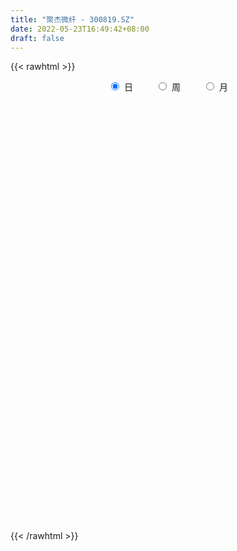 ```yaml
---
title: "聚杰微纤 - 300819.SZ"
date: 2022-05-23T16:49:42+08:00
draft: false
---
```

{{< rawhtml >}}
    <div style="text-align: center">
        <label style="padding: 1rem;"><input style="margin-right: .5rem" type="radio" name="period" value="D" checked onclick="period_change(this)">日</label>
        <label style="padding: 1rem;"><input style="margin-right: .5rem" type="radio" name="period" value="W" onclick="period_change(this)">周</label>
        <label style="padding: 1rem;"><input style="margin-right: .5rem" type="radio" name="period" value="M" onclick="period_change(this)">月</label>
    </div>
    <div id="chart" style="height: 700px;"></div> 
    <script type="text/javascript">
        const D_v = [59892.0,47228.94,43570.0,77666.16,52605.0,43030.0,28131.94,24653.94,23278.92,26657.98,52639.98,31868.92,24708.94,20834.81,35659.0,27554.0,19440.81,20030.0,13625.94,16396.0,26563.0,20984.0,29113.96,21831.0,18489.94,17305.88,45291.94,29590.0,44762.94,25852.0,23515.94,81518.52,51444.0,48797.0,31645.94,29738.94,25874.0,28680.51,21691.88,19347.94,25089.94,31053.08,24099.7,25227.0,16894.0,36289.76,23509.0,21359.0,15233.0,14111.58,19570.0,21265.0,16135.02,14201.0,29063.94,20362.94,16644.94,15159.94,21596.94,25982.94,22602.77,14190.0,16700.77,13679.94,14332.94,10122.94,17065.57,11815.99,14969.0,13486.0,24894.77,15142.94,12709.0,14193.0,11011.0,12977.0,12895.32,13050.37,8558.2,15226.57,10080.0,18314.02,13735.02,14899.0,28519.79,18316.0,16594.82,9883.0,16714.0,23944.76,18851.76,14312.51,6382.98,14519.0,20466.0,10423.0,7064.0,8004.0,4614.94,17208.37,40513.35,63456.94,37814.76,30186.0,50781.75,47445.0,32228.0,25875.0,20666.0,23035.02,17921.0,12239.0,17218.0,10953.0,17955.0,28625.0,19472.0,21092.0,23043.02,39200.02,35047.02,27105.65,31500.0,21500.0,16684.0,30408.81,19564.0,19930.0,21596.0,25007.0,22341.0,49134.0,30493.0,23060.87,17391.0,12928.0,18299.0,26037.94,19303.94,17620.0,17191.0,9958.0,10447.0,9156.0,28575.0,15474.0,15179.0,10965.0,9917.0,10819.0,7068.0,9562.0,9714.0,11764.0,9472.33,5351.0,6346.0,5449.0,5707.0,9319.0,13191.0,12566.0,10863.0,17203.94,10167.0,6738.0,9439.0,14025.78,11533.57,30687.98,32250.0,19880.17,38338.94,21280.79,8983.0,15111.0,8952.0,9352.94,7298.0,9739.0,7819.0,6349.0,5993.0,6224.77,7761.0,6263.0,6396.0,6674.0,5541.0,8623.0,6749.0,5132.0,11851.0,7036.0,7319.0,5597.0,5934.0,4629.0,5332.0,7337.0,8132.0,10133.0,7346.0,5835.0,7460.0,10195.1,10017.1,7434.0,5978.0,5602.75,6820.0,3710.2,4123.0,47323.75,34478.76,22906.32,15274.62,13292.0,12530.0,7037.0,8844.0,10077.76,5845.0,5465.0,4914.0,5077.0,17234.0,10367.32,5957.0,29091.0,48557.81,62410.38,42625.87,38791.0,30828.0,37521.81,32436.81,21201.2,26458.98,17495.0,15073.0,16172.0,32116.0,23293.2,15006.0,15374.0,21502.0,13928.0,23088.2,15602.0]
const D_histogram = [0.0,-0.0107405128,-0.0200502991,-0.1903072644,-0.345935983,-0.5144071761,-0.5880435791,-0.5793487043,-0.5996934466,-0.5435578977,-0.3476714192,-0.2496069622,-0.1627738019,-0.0967337938,0.0296132155,0.081769526,0.0864185844,0.0385141585,0.0111478054,-0.0261872124,0.0362692452,0.0373009459,0.0884002519,0.0346218535,-0.0757698496,-0.0931561505,0.0375818261,0.1278630983,0.2503040832,0.2838048385,0.2221423224,0.4143514778,0.4579100296,0.4917622047,0.4387776487,0.3280375737,0.2059384479,0.171995681,0.095777556,0.0702295526,0.0667707982,0.1065424119,0.1174754197,0.1203410745,0.0519935708,0.0503272761,0.0170378019,-0.0592551009,-0.1334783762,-0.1390298311,-0.1698543026,-0.238128945,-0.3008659264,-0.3402030827,-0.2816259151,-0.2228190265,-0.2092008926,-0.1596874281,-0.0930979668,-0.0056824325,-0.0227402994,-0.0590234976,-0.0115082436,0.0165044049,0.0148326958,0.0303471253,0.0110786696,0.0060935241,-0.0522329886,-0.0367934231,0.0158594869,-0.0079621482,0.0038751565,0.0004191856,0.0092559037,-0.0078720755,-0.052483761,-0.099099929,-0.1289866632,-0.0929201761,-0.088670152,-0.0316306299,0.0236694815,0.0691829036,0.1468619525,0.1662665111,0.1445586907,0.1342669775,0.1371077357,0.1860088575,0.1618749145,0.1069000893,0.0435293172,-0.0142229637,-0.0985789812,-0.1853902927,-0.2183512461,-0.280428321,-0.2668785752,-0.1639097749,0.0353914865,0.2845437025,0.3553117997,0.3971827783,0.4842117675,0.4930471941,0.4212911865,0.2999088601,0.187562766,0.0403935638,-0.0252528046,-0.0733176377,-0.1657500356,-0.2329046787,-0.1889052613,-0.0713690114,-0.029250051,0.0266370219,0.0683798012,0.133374673,0.0873406416,0.0626365103,0.0971261819,0.1073375794,0.0926174096,0.1285633719,0.121336379,0.1318240795,0.0766217503,0.0844354295,0.0864719059,0.160526521,0.1720881571,0.1798581693,0.1493346999,0.1101092309,0.0557476403,0.0712028828,0.0120209871,-0.0832088866,-0.1945748242,-0.2536135279,-0.2889451249,-0.2832943262,-0.2133164966,-0.1776776757,-0.1254582111,-0.0978448149,-0.0849640275,-0.1066878246,-0.1104285462,-0.085857448,-0.0746277228,-0.1117456523,-0.1578211819,-0.1665309716,-0.1305628477,-0.1154044738,-0.0927610157,-0.0542762821,0.006921792,0.053605202,0.0777727004,0.1074433307,0.1151504133,0.1084247006,0.1125417184,0.0949026513,0.0611447752,0.1025153637,0.0054159555,-0.0010883044,0.0393233378,-0.0143206737,-0.0685508316,-0.1794997266,-0.2144744412,-0.2965105973,-0.2830904669,-0.2016021741,-0.1214674627,-0.0646122176,-0.0404975118,-0.0508393053,-0.0227693306,-0.0128864872,0.019569849,0.0363490227,0.0487213823,0.0913953725,0.0970096506,0.1095126833,0.0648016422,0.0445001327,0.0264209725,0.0297675577,0.0507673417,0.0567263674,0.0323948119,0.0177209683,-0.0310140758,-0.1080452113,-0.1059918198,-0.0848683229,-0.112694554,-0.2071383971,-0.2128312353,-0.1742385055,-0.1305742387,-0.0850844021,-0.0387265315,-0.0050154874,-0.0058758755,0.1452375733,0.1925378217,0.1514299249,0.116707924,0.1022207251,0.0371251057,0.0151126964,-0.0406796433,-0.1037781424,-0.1449373827,-0.1417777715,-0.1662038222,-0.1590356939,-0.1142092912,-0.0765869284,-0.0631465333,0.0398755741,0.1858961701,0.3405782235,0.2888640043,0.1557858832,0.0255566234,0.0123715874,0.0266236928,0.0783248962,0.0880683775,0.1307906803,0.1514406692,0.1587430188,0.2347922679,0.2243263543,0.2043441327,0.1381357284,0.1641722409,0.1499223492,0.1752828598,0.1573710877]
const D_fast = [0.0,-0.013425641,-0.027748002,-0.2455817834,-0.4876944978,-0.7847674849,-1.0054147827,-1.141557084,-1.311825188,-1.3915791135,-1.2826104898,-1.2469477733,-1.2008080635,-1.1589515038,-1.0252011907,-0.9526024987,-0.9263487942,-0.9646246804,-0.9892040821,-1.0330859031,-0.9615621342,-0.951205197,-0.878005828,-0.9231287631,-1.0524629286,-1.093138267,-0.953004834,-0.8307577872,-0.6457407815,-0.5412888165,-0.547415752,-0.2516187271,-0.093582668,0.0632100583,0.1199199144,0.0911892329,0.020574719,0.0296308724,-0.0226428636,-0.0306334788,-0.0173995337,0.049007683,0.0893095458,0.1222604691,0.0669113581,0.0778268824,0.0487968587,-0.0423098193,-0.1499026887,-0.1902116013,-0.2634996485,-0.3913065271,-0.5292599901,-0.6536479171,-0.6654772283,-0.6623750963,-0.7010571855,-0.6914655781,-0.6481506085,-0.5621556823,-0.5848986241,-0.6359376967,-0.5912995035,-0.5591607538,-0.5571242889,-0.5340230781,-0.5505218664,-0.5539836309,-0.6253683907,-0.619127181,-0.5625093993,-0.5883215714,-0.5755154776,-0.5788666521,-0.5677159581,-0.5868119562,-0.6445445819,-0.7159357322,-0.7780691322,-0.7652326891,-0.7831502031,-0.7340183384,-0.6728008566,-0.6099917087,-0.4955971716,-0.4346259853,-0.4201941329,-0.3969191018,-0.3598014096,-0.2643980734,-0.2480632878,-0.2763130907,-0.3288015335,-0.3901095553,-0.4991103182,-0.6322692028,-0.7198179677,-0.8520021229,-0.9051720208,-0.8431806643,-0.6350315312,-0.3147433896,-0.1551473426,-0.0139806693,0.1941012618,0.3261984869,0.3597652759,0.3133601645,0.2479047619,0.1108339506,0.0388743811,-0.0275198615,-0.1613897682,-0.286770581,-0.2899974789,-0.1903034819,-0.1554970342,-0.0929507059,-0.0341129762,0.0642255638,0.0400266928,0.0309816891,0.0897529062,0.1267986985,0.1352328811,0.2033196864,0.2264267882,0.2698705086,0.233823617,0.2627461536,0.2864006065,0.4005868518,0.4551705272,0.5079050817,0.5147152872,0.5030171259,0.4625924454,0.4958484086,0.4396717597,0.3236396643,0.1636300207,0.0411879351,-0.0663799432,-0.1315527261,-0.1149040206,-0.1236846186,-0.1028297068,-0.0996775144,-0.1080377338,-0.1564334871,-0.1877813452,-0.1846746091,-0.1921018145,-0.2571561571,-0.3426869821,-0.3930295148,-0.3897021028,-0.4033948473,-0.4039416431,-0.3790259801,-0.316097458,-0.2560127475,-0.212402074,-0.155870611,-0.1193759251,-0.0989954626,-0.0667430152,-0.0606564195,-0.0791281019,-0.0121286724,-0.1078740917,-0.1146504278,-0.0644079511,-0.121632131,-0.1929999969,-0.3488238235,-0.4374171483,-0.5935809538,-0.6509334402,-0.6198456908,-0.5700778452,-0.5293756544,-0.5153853266,-0.5384369464,-0.5160593044,-0.5093980828,-0.4720492843,-0.446182855,-0.4216301498,-0.3561073165,-0.3262406257,-0.2863594222,-0.3148700528,-0.3240465291,-0.3355204461,-0.3247319715,-0.2910403521,-0.2708997346,-0.2871325871,-0.2973761886,-0.3538647516,-0.4579071899,-0.4823517534,-0.4824453372,-0.5384452068,-0.6846736492,-0.7435742962,-0.7485411928,-0.7375204857,-0.7133017495,-0.6766255118,-0.6441683397,-0.6464976966,-0.4590748544,-0.3636401507,-0.3668905662,-0.3724355862,-0.3613676037,-0.4171819467,-0.4354161819,-0.5013784325,-0.5904214671,-0.6678150531,-0.7000998848,-0.766076891,-0.7986676863,-0.7823936064,-0.7639179756,-0.7662642139,-0.6532732129,-0.4607785745,-0.2209519651,-0.2004501833,-0.2945818336,-0.4184219375,-0.4285140767,-0.4076060481,-0.3363236206,-0.304563045,-0.2291430721,-0.1706329159,-0.1236448116,0.0111025045,0.0567181794,0.0878219911,0.0561475188,0.1232270916,0.1464577872,0.2156390127,0.2370700126]
const D_slow = [0.0,-0.0026851282,-0.007697703,-0.0552745191,-0.1417585148,-0.2703603088,-0.4173712036,-0.5622083797,-0.7121317413,-0.8480212158,-0.9349390706,-0.9973408111,-1.0380342616,-1.06221771,-1.0548144062,-1.0343720247,-1.0127673786,-1.0031388389,-1.0003518876,-1.0068986907,-0.9978313794,-0.9885061429,-0.9664060799,-0.9577506165,-0.9766930789,-0.9999821166,-0.99058666,-0.9586208855,-0.8960448647,-0.825093655,-0.7695580744,-0.665970205,-0.5514926976,-0.4285521464,-0.3188577342,-0.2368483408,-0.1853637289,-0.1423648086,-0.1184204196,-0.1008630314,-0.0841703319,-0.0575347289,-0.028165874,0.0019193946,0.0149177873,0.0274996063,0.0317590568,0.0169452816,-0.0164243125,-0.0511817702,-0.0936453459,-0.1531775821,-0.2283940637,-0.3134448344,-0.3838513132,-0.4395560698,-0.491856293,-0.53177815,-0.5550526417,-0.5564732498,-0.5621583247,-0.5769141991,-0.57979126,-0.5756651587,-0.5719569848,-0.5643702034,-0.561600536,-0.560077155,-0.5731354021,-0.5823337579,-0.5783688862,-0.5803594232,-0.5793906341,-0.5792858377,-0.5769718618,-0.5789398807,-0.5920608209,-0.6168358032,-0.649082469,-0.672312513,-0.694480051,-0.7023877085,-0.6964703381,-0.6791746122,-0.6424591241,-0.6008924963,-0.5647528237,-0.5311860793,-0.4969091454,-0.450406931,-0.4099382023,-0.38321318,-0.3723308507,-0.3758865916,-0.4005313369,-0.4468789101,-0.5014667216,-0.5715738019,-0.6382934457,-0.6792708894,-0.6704230178,-0.5992870921,-0.5104591422,-0.4111634476,-0.2901105058,-0.1668487072,-0.0615259106,0.0134513044,0.0603419959,0.0704403868,0.0641271857,0.0457977762,0.0043602674,-0.0538659023,-0.1010922176,-0.1189344705,-0.1262469832,-0.1195877278,-0.1024927775,-0.0691491092,-0.0473139488,-0.0316548212,-0.0073732757,0.0194611191,0.0426154715,0.0747563145,0.1050904092,0.1380464291,0.1572018667,0.1783107241,0.1999287005,0.2400603308,0.2830823701,0.3280469124,0.3653805874,0.3929078951,0.4068448051,0.4246455258,0.4276507726,0.4068485509,0.3582048449,0.2948014629,0.2225651817,0.1517416001,0.098412476,0.0539930571,0.0226285043,-0.0018326994,-0.0230737063,-0.0497456625,-0.077352799,-0.098817161,-0.1174740917,-0.1454105048,-0.1848658003,-0.2264985432,-0.2591392551,-0.2879903735,-0.3111806275,-0.324749698,-0.32301925,-0.3096179495,-0.2901747744,-0.2633139417,-0.2345263384,-0.2074201633,-0.1792847337,-0.1555590708,-0.140272877,-0.1146440361,-0.1132900472,-0.1135621233,-0.1037312889,-0.1073114573,-0.1244491652,-0.1693240969,-0.2229427072,-0.2970703565,-0.3678429732,-0.4182435167,-0.4486103824,-0.4647634368,-0.4748878148,-0.4875976411,-0.4932899738,-0.4965115956,-0.4916191333,-0.4825318777,-0.4703515321,-0.447502689,-0.4232502763,-0.3958721055,-0.3796716949,-0.3685466618,-0.3619414186,-0.3544995292,-0.3418076938,-0.3276261019,-0.319527399,-0.3150971569,-0.3228506758,-0.3498619787,-0.3763599336,-0.3975770143,-0.4257506528,-0.4775352521,-0.5307430609,-0.5743026873,-0.606946247,-0.6282173475,-0.6378989804,-0.6391528522,-0.6406218211,-0.6043124278,-0.5561779723,-0.5183204911,-0.4891435101,-0.4635883288,-0.4543070524,-0.4505288783,-0.4606987891,-0.4866433247,-0.5228776704,-0.5583221133,-0.5998730688,-0.6396319923,-0.6681843151,-0.6873310472,-0.7031176805,-0.693148787,-0.6466747445,-0.5615301886,-0.4893141876,-0.4503677168,-0.4439785609,-0.4408856641,-0.4342297409,-0.4146485168,-0.3926314225,-0.3599337524,-0.3220735851,-0.2823878304,-0.2236897634,-0.1676081748,-0.1165221416,-0.0819882096,-0.0409451493,-0.003464562,0.0403561529,0.0796989249]
const D_data = [['2021-05-12', 32.5743, 33.6832, 31.8812, 34.0594],['2021-05-13', 34.0099, 33.5149, 33.3168, 34.4455],['2021-05-14', 33.9406, 33.4653, 32.9406, 33.9406],['2021-05-17', 33.1683, 30.8713, 28.7129, 33.5446],['2021-05-18', 30.4158, 29.9406, 29.2574, 30.8713],['2021-05-19', 29.7921, 28.5248, 28.5248, 29.9406],['2021-05-20', 28.1485, 28.5644, 27.7426, 28.9109],['2021-05-21', 28.5644, 28.8812, 27.9307, 29.1683],['2021-05-24', 28.8614, 27.9208, 27.9208, 28.9901],['2021-05-25', 28.0396, 28.4059, 27.1287, 28.4059],['2021-05-26', 28.2673, 30.3564, 28.0198, 30.9802],['2021-05-27', 30.44, 29.55, 29.5, 30.44],['2021-05-28', 29.25, 29.6, 29.25, 30.49],['2021-05-31', 30.19, 29.5, 29.02, 30.19],['2021-06-01', 29.51, 30.6, 29.36, 31.05],['2021-06-02', 30.2, 30.05, 29.91, 30.99],['2021-06-03', 30.14, 29.53, 29.46, 30.2],['2021-06-04', 29.46, 28.66, 28.41, 29.46],['2021-06-07', 28.66, 28.59, 28.2, 28.95],['2021-06-08', 28.51, 28.14, 28.06, 28.7],['2021-06-09', 28.4, 29.32, 28.06, 29.63],['2021-06-10', 29.05, 28.61, 28.53, 29.29],['2021-06-11', 28.89, 29.29, 28.68, 30.48],['2021-06-15', 28.0, 27.88, 27.85, 28.48],['2021-06-16', 27.8, 26.57, 26.52, 27.8],['2021-06-17', 26.63, 27.18, 26.58, 27.84],['2021-06-18', 27.29, 29.18, 27.29, 29.97],['2021-06-21', 29.15, 29.2, 28.96, 29.99],['2021-06-22', 29.73, 30.2, 29.02, 30.85],['2021-06-23', 30.07, 29.6, 29.22, 30.07],['2021-06-24', 29.35, 28.42, 28.18, 29.5],['2021-06-25', 28.59, 32.11, 28.42, 34.1],['2021-06-28', 31.25, 31.15, 30.77, 32.0],['2021-06-29', 30.79, 31.55, 30.0, 32.47],['2021-06-30', 32.1, 30.73, 30.41, 32.1],['2021-07-01', 30.25, 29.83, 29.76, 31.47],['2021-07-02', 29.94, 29.24, 28.01, 30.62],['2021-07-05', 29.11, 30.05, 28.6, 30.23],['2021-07-06', 30.1, 29.31, 28.84, 30.13],['2021-07-07', 29.01, 29.72, 29.01, 29.92],['2021-07-08', 29.68, 29.96, 29.03, 30.5],['2021-07-09', 29.83, 30.66, 29.58, 31.29],['2021-07-12', 30.54, 30.52, 30.12, 30.97],['2021-07-13', 30.45, 30.55, 29.65, 31.1],['2021-07-14', 30.24, 29.55, 29.5, 30.74],['2021-07-15', 29.43, 30.24, 29.3, 31.98],['2021-07-16', 30.09, 29.78, 29.52, 30.84],['2021-07-19', 29.96, 28.93, 28.88, 29.96],['2021-07-20', 28.67, 28.47, 28.34, 29.14],['2021-07-21', 28.62, 29.0, 28.5, 29.18],['2021-07-22', 29.28, 28.45, 28.37, 29.48],['2021-07-23', 28.45, 27.53, 27.5, 28.84],['2021-07-26', 27.57, 27.0, 26.8, 27.99],['2021-07-27', 27.08, 26.72, 26.53, 27.52],['2021-07-28', 26.0, 27.7, 25.23, 28.39],['2021-07-29', 27.55, 27.76, 27.23, 28.12],['2021-07-30', 27.62, 27.15, 26.8, 27.73],['2021-08-02', 27.15, 27.55, 27.01, 27.66],['2021-08-03', 27.6, 27.9, 27.38, 28.4],['2021-08-04', 28.07, 28.46, 27.73, 29.3],['2021-08-05', 28.12, 27.25, 27.04, 28.3],['2021-08-06', 27.25, 26.75, 26.55, 27.39],['2021-08-09', 26.74, 27.72, 26.68, 27.84],['2021-08-10', 27.81, 27.6, 27.49, 28.1],['2021-08-11', 27.88, 27.23, 27.06, 27.88],['2021-08-12', 27.1, 27.42, 26.91, 27.46],['2021-08-13', 27.21, 26.91, 26.4, 27.49],['2021-08-16', 26.67, 26.95, 26.51, 27.25],['2021-08-17', 27.0, 26.01, 25.81, 27.17],['2021-08-18', 25.8, 26.7, 25.6, 26.7],['2021-08-19', 26.8, 27.26, 26.7, 27.8],['2021-08-20', 26.76, 26.3, 26.14, 26.94],['2021-08-23', 26.22, 26.63, 26.09, 27.03],['2021-08-24', 26.67, 26.38, 26.24, 26.98],['2021-08-25', 26.34, 26.47, 26.0, 26.65],['2021-08-26', 26.55, 26.04, 25.88, 26.55],['2021-08-27', 26.12, 25.42, 25.36, 26.29],['2021-08-30', 25.52, 25.0, 24.81, 25.71],['2021-08-31', 24.95, 24.82, 24.62, 25.3],['2021-09-01', 24.9, 25.48, 24.61, 25.56],['2021-09-02', 25.48, 25.02, 24.82, 25.48],['2021-09-03', 25.02, 25.7, 24.97, 26.34],['2021-09-06', 25.6, 25.88, 25.23, 26.0],['2021-09-07', 25.83, 25.97, 25.8, 26.47],['2021-09-08', 25.9, 26.7, 25.72, 26.85],['2021-09-09', 26.48, 26.27, 26.23, 27.31],['2021-09-10', 26.32, 25.79, 25.64, 26.43],['2021-09-13', 25.75, 25.88, 25.31, 26.19],['2021-09-14', 25.58, 26.06, 25.5, 26.8],['2021-09-15', 26.06, 26.84, 25.6, 26.99],['2021-09-16', 26.63, 26.07, 26.04, 27.14],['2021-09-17', 26.47, 25.52, 25.4, 26.47],['2021-09-22', 25.34, 25.1, 24.88, 25.34],['2021-09-23', 24.89, 24.8, 24.62, 25.64],['2021-09-24', 24.78, 23.98, 23.42, 24.85],['2021-09-27', 23.96, 23.31, 23.21, 23.97],['2021-09-28', 23.32, 23.43, 23.32, 23.9],['2021-09-29', 23.39, 22.53, 22.52, 23.43],['2021-09-30', 22.93, 23.04, 22.67, 23.07],['2021-10-08', 23.6, 24.21, 23.27, 24.71],['2021-10-11', 24.22, 26.09, 24.22, 29.0],['2021-10-12', 25.42, 27.97, 25.42, 28.7],['2021-10-13', 27.54, 26.78, 26.24, 27.54],['2021-10-14', 26.82, 26.96, 26.45, 28.48],['2021-10-15', 27.72, 28.18, 26.76, 28.33],['2021-10-18', 28.0, 27.82, 26.96, 28.8],['2021-10-19', 26.9, 26.99, 26.55, 27.37],['2021-10-20', 26.96, 26.13, 25.76, 26.96],['2021-10-21', 26.3, 25.81, 25.5, 26.65],['2021-10-22', 26.35, 24.77, 24.64, 26.35],['2021-10-25', 24.4, 25.23, 24.3, 25.69],['2021-10-26', 25.47, 25.11, 24.9, 25.47],['2021-10-27', 24.8, 24.08, 23.9, 25.0],['2021-10-28', 24.3, 23.8, 23.63, 24.4],['2021-10-29', 24.24, 24.95, 23.86, 25.06],['2021-11-01', 24.88, 26.19, 24.64, 26.2],['2021-11-02', 26.53, 25.62, 25.3, 26.53],['2021-11-03', 25.56, 26.04, 25.49, 26.46],['2021-11-04', 26.36, 26.15, 25.52, 26.36],['2021-11-05', 26.08, 26.8, 25.9, 26.98],['2021-11-08', 27.2, 25.54, 25.23, 27.21],['2021-11-09', 25.26, 25.67, 25.15, 26.62],['2021-11-10', 25.4, 26.5, 25.4, 26.68],['2021-11-11', 26.21, 26.4, 26.05, 26.65],['2021-11-12', 26.11, 26.16, 25.93, 26.44],['2021-11-15', 26.16, 26.95, 26.0, 27.11],['2021-11-16', 27.22, 26.6, 26.34, 27.22],['2021-11-17', 26.84, 26.95, 26.38, 27.17],['2021-11-18', 27.14, 26.11, 26.07, 27.28],['2021-11-19', 26.14, 26.86, 26.14, 27.12],['2021-11-22', 26.6, 26.91, 26.53, 27.34],['2021-11-23', 26.8, 28.15, 26.62, 28.15],['2021-11-24', 28.24, 27.77, 27.6, 28.31],['2021-11-25', 27.71, 27.96, 27.51, 28.29],['2021-11-26', 27.66, 27.6, 27.18, 27.9],['2021-11-29', 27.0, 27.46, 26.81, 27.89],['2021-11-30', 27.47, 27.14, 26.88, 27.9],['2021-12-01', 27.17, 28.02, 26.9, 28.3],['2021-12-02', 28.02, 27.06, 26.97, 28.02],['2021-12-03', 27.01, 26.22, 26.17, 27.15],['2021-12-06', 26.23, 25.4, 25.15, 26.4],['2021-12-07', 25.4, 25.46, 25.19, 25.76],['2021-12-08', 25.3, 25.32, 25.21, 25.6],['2021-12-09', 25.48, 25.55, 25.2, 25.67],['2021-12-10', 25.95, 26.38, 25.8, 27.55],['2021-12-13', 26.26, 26.09, 25.83, 26.43],['2021-12-14', 25.96, 26.42, 25.92, 26.58],['2021-12-15', 26.7, 26.24, 26.12, 26.7],['2021-12-16', 26.4, 26.09, 25.92, 26.4],['2021-12-17', 26.24, 25.55, 25.53, 26.24],['2021-12-20', 25.42, 25.61, 25.3, 25.85],['2021-12-21', 25.55, 25.93, 25.55, 26.09],['2021-12-22', 26.09, 25.78, 25.71, 26.46],['2021-12-23', 25.61, 25.01, 25.0, 25.98],['2021-12-24', 25.27, 24.54, 24.33, 25.55],['2021-12-27', 24.98, 24.7, 24.12, 24.98],['2021-12-28', 24.95, 25.18, 24.51, 25.24],['2021-12-29', 25.05, 24.92, 24.81, 25.4],['2021-12-30', 25.02, 24.99, 24.82, 25.18],['2021-12-31', 25.41, 25.25, 25.15, 25.87],['2022-01-04', 25.5, 25.74, 25.0, 25.79],['2022-01-05', 25.78, 25.83, 25.07, 25.95],['2022-01-06', 25.6, 25.75, 25.52, 26.25],['2022-01-07', 25.97, 26.0, 25.3, 26.1],['2022-01-10', 26.0, 25.88, 25.6, 26.05],['2022-01-11', 25.88, 25.76, 25.61, 26.0],['2022-01-12', 25.85, 25.95, 25.63, 26.08],['2022-01-13', 26.2, 25.7, 25.7, 26.47],['2022-01-14', 25.6, 25.4, 25.37, 26.14],['2022-01-17', 25.67, 26.41, 25.5, 26.8],['2022-01-18', 26.42, 24.55, 24.49, 26.59],['2022-01-19', 25.1, 25.39, 24.68, 25.99],['2022-01-20', 25.98, 26.07, 25.81, 27.07],['2022-01-21', 25.5, 24.85, 24.7, 25.96],['2022-01-24', 25.0, 24.5, 24.36, 25.06],['2022-01-25', 24.48, 23.22, 23.06, 24.48],['2022-01-26', 23.11, 23.59, 23.11, 23.84],['2022-01-27', 23.5, 22.44, 22.43, 23.53],['2022-01-28', 22.48, 23.17, 22.48, 23.23],['2022-02-07', 23.61, 24.03, 23.25, 24.09],['2022-02-08', 24.18, 24.26, 23.82, 24.49],['2022-02-09', 24.26, 24.2, 24.03, 24.52],['2022-02-10', 24.22, 23.9, 23.7, 24.35],['2022-02-11', 23.9, 23.4, 23.31, 23.91],['2022-02-14', 23.31, 23.83, 23.31, 24.25],['2022-02-15', 23.83, 23.62, 23.32, 23.96],['2022-02-16', 23.89, 23.95, 23.5, 23.99],['2022-02-17', 23.98, 23.84, 23.77, 24.2],['2022-02-18', 24.0, 23.83, 23.56, 24.0],['2022-02-21', 23.82, 24.35, 23.81, 24.49],['2022-02-22', 24.59, 24.03, 23.89, 24.59],['2022-02-23', 24.11, 24.19, 23.9, 24.26],['2022-02-24', 24.17, 23.4, 23.0, 24.3],['2022-02-25', 23.41, 23.52, 23.41, 24.0],['2022-02-28', 23.8, 23.42, 22.8, 23.8],['2022-03-01', 23.42, 23.62, 23.31, 23.77],['2022-03-02', 23.4, 23.89, 23.4, 24.09],['2022-03-03', 23.89, 23.77, 23.6, 24.0],['2022-03-04', 23.5, 23.33, 23.28, 23.77],['2022-03-07', 23.39, 23.32, 23.05, 23.6],['2022-03-08', 23.24, 22.67, 22.5, 23.31],['2022-03-09', 22.98, 21.87, 21.06, 22.98],['2022-03-10', 22.31, 22.52, 22.11, 22.8],['2022-03-11', 22.36, 22.69, 21.9, 22.8],['2022-03-14', 22.69, 21.92, 21.88, 22.69],['2022-03-15', 21.81, 20.56, 20.52, 21.81],['2022-03-16', 20.57, 21.16, 20.04, 21.24],['2022-03-17', 21.17, 21.57, 21.17, 21.75],['2022-03-18', 21.28, 21.65, 21.07, 21.86],['2022-03-21', 21.65, 21.74, 21.45, 21.89],['2022-03-22', 21.58, 21.86, 21.34, 21.95],['2022-03-23', 22.02, 21.81, 21.65, 22.07],['2022-03-24', 21.78, 21.37, 21.31, 21.78],['2022-03-25', 21.65, 23.65, 21.5, 25.64],['2022-03-28', 23.23, 22.94, 22.49, 24.11],['2022-03-29', 22.44, 21.91, 21.66, 22.79],['2022-03-30', 21.86, 21.82, 21.33, 22.05],['2022-03-31', 21.8, 21.96, 21.64, 22.06],['2022-04-01', 21.77, 21.1, 21.1, 21.87],['2022-04-06', 21.05, 21.36, 20.96, 21.46],['2022-04-07', 21.36, 20.65, 20.62, 21.36],['2022-04-08', 20.7, 20.11, 19.99, 20.85],['2022-04-11', 19.94, 19.93, 19.6, 20.4],['2022-04-12', 19.7, 20.19, 19.61, 20.24],['2022-04-13', 20.19, 19.58, 19.43, 20.21],['2022-04-14', 19.8, 19.71, 19.49, 19.8],['2022-04-15', 20.8, 20.12, 20.1, 21.29],['2022-04-18', 20.0, 20.08, 18.54, 20.08],['2022-04-19', 19.92, 19.76, 19.65, 20.2],['2022-04-20', 19.86, 21.09, 19.86, 22.79],['2022-04-21', 20.24, 22.3, 20.12, 23.9],['2022-04-22', 22.46, 23.35, 22.4, 24.5],['2022-04-25', 22.3, 21.22, 21.08, 22.66],['2022-04-26', 20.57, 19.81, 19.6, 21.78],['2022-04-27', 19.13, 19.14, 17.98, 19.8],['2022-04-28', 19.0, 20.17, 18.18, 20.85],['2022-04-29', 20.35, 20.47, 19.82, 21.1],['2022-05-05', 20.6, 21.1, 20.09, 21.3],['2022-05-06', 20.94, 20.75, 20.52, 21.95],['2022-05-09', 20.85, 21.34, 20.81, 21.74],['2022-05-10', 21.66, 21.3, 20.7, 21.66],['2022-05-11', 21.53, 21.29, 21.19, 21.89],['2022-05-12', 21.33, 22.5, 21.09, 22.5],['2022-05-13', 22.32, 21.75, 21.67, 23.4],['2022-05-16', 21.68, 21.7, 21.27, 21.93],['2022-05-17', 21.6, 21.01, 20.75, 21.8],['2022-05-18', 20.82, 22.17, 20.82, 22.17],['2022-05-19', 21.82, 21.82, 21.63, 22.04],['2022-05-20', 21.92, 22.48, 21.84, 22.84],['2022-05-23', 22.48, 22.1, 21.91, 22.48]]
const W_v = [998.6,5513.86,545008.9300000001,382479.3699999999,315718.96,240656.21,190575.95,125596.4,109864.04,244554.18,180006.06,215356.59,146042.14,119443.57,262197.44,78410.05,102031.96,226224.26,218080.47,92189.99,89817.7,129294.54,78546.3,74609.41,248009.83,211855.43,269994.47,180385.55,126065.16,34480.63,10352.0,467641.41,788550.05,771680.73,397366.5,209744.9,595655.27,455681.03,436949.45,325056.46,258350.44,246532.72,170368.18,222985.07,205214.02,271122.57,142697.25,122051.94,62886.88,73877.94,281779.88,197145.0,437919.16,316275.98,467935.0,362509.9,259289.0,279256.0,331761.0,348384.54,99929.58,264296.88,226087.04,159154.74,123518.62,106682.9,102918.76,205239.4,187499.88,125863.35,126019.46,91538.58,96407.84,99532.59,71902.16,80308.7,63785.32,65229.16,92064.63,83706.03,41367.98,30105.94,17208.37,222752.8,149249.02,76286.0,131432.04,131836.67,116505.81,142419.87,94188.88,75327.0,62354.0,47580.33,32172.0,53823.94,51903.35,142437.88,49696.94,36124.77,32635.0,39391.0,28811.0,38783.0,41084.2,67579.7,98481.7,25958.76,38535.0,156383.51,182203.49,47660.18,104149.2,88898.2,15602.0]
const W_histogram = [0.0,0.9218780627,0.9121891595,0.8705443361,0.5114681932,0.2333038911,-0.0319035304,-0.3318824246,-0.4198106248,-0.431823839,-0.3782079959,-0.3991415901,-0.3403242579,-0.36019358,-0.2272215163,-0.1552841075,-0.1686194198,-0.0156984739,-0.0180254192,-0.0581069513,-0.0090418831,0.0162617272,0.0682770283,0.0854977676,0.2226107479,0.4069509805,0.3145958697,0.3676099948,0.2490476071,0.0835709089,0.031126593,1.1333165742,2.0679540666,2.4078812438,2.1223808586,1.6900632616,2.1771733756,1.6310570841,1.6514045102,1.3528289209,0.8075319194,0.1134903272,-0.518235359,-1.2017199048,-1.7179507114,-2.0130678143,-2.3264581258,-2.5379541856,-2.6497531907,-2.3642912947,-1.8741583662,-1.6114149877,-1.1044902051,-0.5892593113,0.0893829315,0.4245958101,0.7541107578,0.6705743424,0.7732971597,0.4946669675,0.2887236124,0.0645440267,-0.3768111192,-0.5918736144,-0.75833807,-0.7836937359,-0.7647148349,-0.5231941539,-0.5237994945,-0.401161379,-0.3535718444,-0.442140366,-0.4910604525,-0.5127223234,-0.4792572322,-0.4610412014,-0.4695178638,-0.4191820123,-0.3457922605,-0.2839862112,-0.3130817484,-0.358623228,-0.2766127004,0.0603657417,0.0683762217,0.0987256034,0.2478360942,0.3040962775,0.3840330077,0.476296741,0.4350711598,0.4096257625,0.3312918614,0.2116726026,0.1817310578,0.2117058567,0.1910273639,0.1424398632,0.0064679647,-0.0552699137,-0.0543534408,-0.0613156661,-0.0650532649,-0.0951434785,-0.1654838359,-0.0629819769,-0.1477461036,-0.2455491479,-0.2820204159,-0.0720025714,-0.1082614266,-0.0950704295,-0.0054113141,0.1102580217,0.1650775748]
const W_fast = [0.0,1.1523475783,1.370705965,1.5466972257,1.315488131,1.0956498018,0.8224664977,0.4395169973,0.246636141,0.126666967,0.0857308111,-0.0349881806,-0.0612519129,-0.17116963,-0.0950029454,-0.0618865634,-0.1173767307,0.0316195967,0.0247862966,-0.0298219733,0.0169826241,0.0463516662,0.1154362244,0.1540314055,0.3467970728,0.6328750506,0.6191689073,0.7640855311,0.7077850451,0.5632010741,0.5185384065,1.9040575312,3.3556835403,4.2975810284,4.5426758578,4.5328740762,5.5642775342,5.4259255137,5.8591240673,5.8987557082,5.5553416866,4.8896726761,4.1283881503,3.1444736283,2.1987551437,1.4003710873,0.5053662443,-0.3406183619,-1.1148556646,-1.4204665923,-1.3988732553,-1.5389836237,-1.3081813925,-0.9402653265,-0.2392773508,0.2020844803,0.7201271174,0.8042342876,1.1002813949,0.9453179445,0.8115554926,0.6035119135,0.0679539879,-0.295076911,-0.651125884,-0.8724049839,-1.0446047917,-0.9338826492,-1.0654378634,-1.0430900927,-1.0838935191,-1.2829971322,-1.4546823318,-1.6045247836,-1.6908740004,-1.78791827,-1.9137743983,-1.9682340499,-1.9812923632,-1.9904828667,-2.097848841,-2.2330461276,-2.2201887751,-1.8681188976,-1.8430143622,-1.7879835796,-1.5769140653,-1.4446298126,-1.2686848304,-1.0573469118,-0.9898047031,-0.9128436598,-0.9083545956,-0.9750557037,-0.9595644841,-0.876663221,-0.8495848728,-0.8625624077,-0.996917315,-1.0724726719,-1.0851445592,-1.107435701,-1.1274366161,-1.1813126992,-1.2930240156,-1.2062676508,-1.3279683035,-1.4871586347,-1.5941350066,-1.4021178051,-1.4654420169,-1.4760186271,-1.3877123402,-1.2444784991,-1.1483895523]
const W_slow = [0.0,0.2304695157,0.4585168055,0.6761528896,0.8040199379,0.8623459106,0.8543700281,0.7713994219,0.6664467657,0.558490806,0.463938807,0.3641534095,0.279072345,0.18902395,0.1322185709,0.0933975441,0.0512426891,0.0473180706,0.0428117158,0.028284978,0.0260245072,0.030089939,0.0471591961,0.068533638,0.1241863249,0.2259240701,0.3045730375,0.3964755362,0.458737438,0.4796301652,0.4874118135,0.770740957,1.2877294737,1.8896997846,2.4202949992,2.8428108146,3.3871041585,3.7948684296,4.2077195571,4.5459267873,4.7478097672,4.776182349,4.6466235092,4.346193533,3.9167058552,3.4134389016,2.8318243702,2.1973358237,1.5348975261,0.9438247024,0.4752851109,0.0724313639,-0.2036911873,-0.3510060152,-0.3286602823,-0.2225113298,-0.0339836403,0.1336599453,0.3269842352,0.4506509771,0.5228318802,0.5389678868,0.444765107,0.2967967034,0.1072121859,-0.088711248,-0.2798899568,-0.4106884952,-0.5416383689,-0.6419287136,-0.7303216747,-0.8408567662,-0.9636218793,-1.0918024602,-1.2116167682,-1.3268770686,-1.4442565345,-1.5490520376,-1.6355001027,-1.7064966555,-1.7847670926,-1.8744228996,-1.9435760747,-1.9284846393,-1.9113905839,-1.886709183,-1.8247501595,-1.7487260901,-1.6527178382,-1.5336436529,-1.4248758629,-1.3224694223,-1.239646457,-1.1867283063,-1.1412955419,-1.0883690777,-1.0406122367,-1.0050022709,-1.0033852797,-1.0172027582,-1.0307911184,-1.0461200349,-1.0623833511,-1.0861692207,-1.1275401797,-1.1432856739,-1.1802221998,-1.2416094868,-1.3121145908,-1.3301152336,-1.3571805903,-1.3809481977,-1.3823010262,-1.3547365207,-1.3134671271]
const W_data = [['2020-03-13', 17.901, 23.6337, 17.901, 23.6337],['2020-03-20', 26.0, 38.0792, 26.0, 38.0792],['2020-03-27', 39.604, 29.6634, 29.1089, 39.604],['2020-04-03', 29.6832, 29.9208, 27.3663, 31.5545],['2020-04-10', 30.198, 25.5149, 25.5149, 31.0891],['2020-04-17', 25.1584, 25.2178, 24.8614, 27.7228],['2020-04-24', 25.2772, 24.1089, 23.7624, 26.2376],['2020-04-30', 24.0891, 22.1089, 20.9109, 24.3366],['2020-05-08', 22.1782, 23.5149, 21.7921, 23.7129],['2020-05-15', 23.5149, 23.9406, 23.5149, 25.8812],['2020-05-22', 24.0099, 24.6238, 22.8416, 25.3267],['2020-05-29', 24.6337, 23.5248, 23.396, 25.6931],['2020-06-05', 23.6238, 24.3762, 23.5743, 25.297],['2020-06-12', 24.3069, 23.2475, 22.5941, 25.0495],['2020-06-19', 23.3663, 25.2574, 23.3663, 27.0396],['2020-06-24', 25.3564, 24.9109, 24.6238, 25.6733],['2020-07-03', 24.8812, 23.8812, 23.3663, 24.8911],['2020-07-10', 24.0594, 26.2772, 23.8614, 27.0],['2020-07-17', 26.2772, 24.7327, 24.1782, 28.8614],['2020-07-24', 24.8515, 24.1188, 23.8515, 25.604],['2020-07-31', 24.198, 25.2376, 23.7921, 25.802],['2020-08-07', 25.297, 25.1485, 25.0099, 27.1584],['2020-08-14', 25.0495, 25.7327, 24.0099, 25.9208],['2020-08-21', 25.9307, 25.5545, 24.6337, 26.1287],['2020-08-28', 25.5446, 27.6139, 25.2871, 28.6139],['2020-09-04', 27.3861, 29.3564, 25.9406, 29.901],['2020-09-11', 29.0, 26.4653, 24.9208, 33.5446],['2020-09-18', 26.6337, 28.505, 26.2376, 29.5644],['2020-09-25', 28.2871, 26.4851, 26.297, 29.505],['2020-09-30', 26.5248, 25.3267, 24.6832, 26.9208],['2020-10-09', 25.5941, 26.2673, 25.5941, 26.3663],['2020-10-16', 26.5347, 44.1485, 26.3861, 44.1485],['2020-10-23', 45.5446, 49.0099, 41.604, 54.7525],['2020-10-30', 48.6634, 47.0396, 45.2475, 65.3465],['2020-11-06', 46.0396, 41.4752, 40.8911, 49.4059],['2020-11-13', 42.1089, 39.5941, 37.6337, 43.5446],['2020-11-20', 41.7327, 53.2673, 39.3069, 54.7921],['2020-11-27', 51.3366, 42.198, 41.6634, 53.1881],['2020-12-04', 41.5743, 49.7624, 41.1584, 51.7822],['2020-12-11', 49.0396, 46.8416, 43.4158, 52.2277],['2020-12-18', 46.9406, 42.9901, 40.099, 49.0594],['2020-12-25', 43.5644, 38.8119, 37.9208, 45.3366],['2020-12-31', 40.0198, 36.505, 36.495, 41.2079],['2021-01-08', 36.505, 32.2376, 31.297, 37.6238],['2021-01-15', 32.0396, 30.495, 27.3168, 32.3168],['2021-01-22', 30.4257, 30.0891, 29.703, 36.0],['2021-01-29', 30.7723, 26.9109, 26.7129, 31.1287],['2021-02-05', 27.2178, 25.1683, 24.5545, 28.9604],['2021-02-10', 25.4059, 23.7228, 23.3861, 25.4455],['2021-02-19', 24.0594, 27.3366, 23.8713, 27.4455],['2021-02-26', 27.4752, 30.4059, 26.3366, 32.2772],['2021-03-05', 30.3465, 28.2376, 27.396, 30.3465],['2021-03-12', 28.3168, 32.2871, 26.2475, 37.6238],['2021-03-19', 32.1089, 34.4455, 31.0594, 37.5248],['2021-03-26', 34.6436, 39.4851, 31.6832, 42.1287],['2021-04-02', 39.4356, 38.099, 36.6634, 42.7129],['2021-04-09', 38.1881, 40.2871, 37.5149, 41.9802],['2021-04-16', 39.604, 36.3564, 36.3366, 40.4059],['2021-04-23', 36.4257, 39.3564, 33.6634, 40.9901],['2021-04-30', 38.198, 34.6634, 34.6535, 41.0891],['2021-05-07', 35.4356, 34.6436, 33.9208, 36.3564],['2021-05-14', 34.9505, 33.4653, 30.505, 35.099],['2021-05-21', 33.1683, 28.8812, 27.7426, 33.5446],['2021-05-28', 28.8614, 29.6, 27.1287, 30.9802],['2021-06-04', 30.19, 28.66, 28.41, 31.05],['2021-06-11', 28.66, 29.29, 28.06, 30.48],['2021-06-18', 28.0, 29.18, 26.52, 29.97],['2021-06-25', 29.15, 32.11, 28.18, 34.1],['2021-07-02', 31.25, 29.24, 28.01, 32.47],['2021-07-09', 29.11, 30.66, 28.6, 31.29],['2021-07-16', 30.54, 29.78, 29.3, 31.98],['2021-07-23', 29.96, 27.53, 27.5, 29.96],['2021-07-30', 27.57, 27.15, 25.23, 28.39],['2021-08-06', 27.15, 26.75, 26.55, 29.3],['2021-08-13', 26.74, 26.91, 26.4, 28.1],['2021-08-20', 26.67, 26.3, 25.6, 27.8],['2021-08-27', 26.22, 25.42, 25.36, 27.03],['2021-09-03', 25.52, 25.7, 24.61, 26.34],['2021-09-10', 25.6, 25.79, 25.23, 27.31],['2021-09-17', 25.75, 25.52, 25.31, 27.14],['2021-09-24', 25.34, 23.98, 23.42, 25.64],['2021-09-30', 23.96, 23.04, 22.52, 23.97],['2021-10-08', 23.6, 24.21, 23.27, 24.71],['2021-10-15', 24.22, 28.18, 24.22, 29.0],['2021-10-22', 28.0, 24.77, 24.64, 28.8],['2021-10-29', 24.4, 24.95, 23.63, 25.69],['2021-11-05', 24.88, 26.8, 24.64, 26.98],['2021-11-12', 27.2, 26.16, 25.15, 27.21],['2021-11-19', 26.16, 26.86, 26.0, 27.28],['2021-11-26', 26.6, 27.6, 26.53, 28.31],['2021-12-03', 27.0, 26.22, 26.17, 28.3],['2021-12-10', 26.23, 26.38, 25.15, 27.55],['2021-12-17', 26.26, 25.55, 25.53, 26.7],['2021-12-24', 25.42, 24.54, 24.33, 26.46],['2021-12-31', 24.98, 25.25, 24.12, 25.87],['2022-01-07', 25.5, 26.0, 25.0, 26.25],['2022-01-14', 26.0, 25.4, 25.37, 26.47],['2022-01-21', 25.67, 24.85, 24.49, 27.07],['2022-01-28', 25.0, 23.17, 22.43, 25.06],['2022-02-11', 23.61, 23.4, 23.25, 24.52],['2022-02-18', 23.31, 23.83, 23.31, 24.25],['2022-02-25', 23.82, 23.52, 23.0, 24.59],['2022-03-04', 23.8, 23.33, 22.8, 24.09],['2022-03-11', 23.39, 22.69, 21.06, 23.6],['2022-03-18', 22.69, 21.65, 20.04, 22.69],['2022-03-25', 21.65, 23.65, 21.31, 25.64],['2022-04-01', 23.23, 21.1, 21.1, 24.11],['2022-04-08', 21.05, 20.11, 19.99, 21.46],['2022-04-15', 19.94, 20.12, 19.43, 21.29],['2022-04-22', 20.0, 23.35, 18.54, 24.5],['2022-04-29', 22.3, 20.47, 17.98, 22.66],['2022-05-06', 20.6, 20.75, 20.09, 21.95],['2022-05-13', 20.85, 21.75, 20.7, 23.4],['2022-05-20', 21.68, 22.48, 20.75, 22.84],['2022-05-27', 22.48, 22.1, 21.91, 22.48]]
const M_v = [703723.4900000001,1102824.79,749780.87,655158.41,679279.1699999998,563326.3700000001,789914.9500000001,2038224.1900000002,1707104.9299999999,1388600.02,842018.9099999999,540596.64,1668848.0399999998,1331627.54,770303.0499999999,649411.8099999999,495442.17,337137.34,290865.17,465496.1900000001,553421.3899999999,280395.21,297862.11,115469.77,254890.6,415610.76,256309.58]
const M_histogram = [0.0,-0.392382906,-0.5264977992,-0.5713872933,-0.4663434988,-0.2881883866,-0.234024082,1.2035092778,1.7341009022,1.6126649815,0.8350184311,0.5202498957,0.867289863,0.7218464779,0.2518967211,0.0106259285,-0.3816526877,-0.7673742454,-1.0919170883,-1.1231253464,-0.9484124055,-0.912005232,-0.9742406702,-0.9441252534,-0.9646811626,-1.0156351289,-0.8815449683]
const M_fast = [0.0,-0.4904786325,-0.7562179755,-0.943954293,-0.9554963731,-0.8493883576,-0.8537300735,0.8846806057,1.8487974557,2.1305277804,1.5616358378,1.3769297763,1.9407922094,1.9758104437,1.5688348672,1.3302205567,0.8425287686,0.2649636495,-0.3325584654,-0.6445480602,-0.7069382206,-0.8985323551,-1.2043279608,-1.4102438574,-1.6719700573,-1.9768328058,-2.0631288873]
const M_slow = [0.0,-0.0980957265,-0.2297201763,-0.3725669996,-0.4891528743,-0.561199971,-0.6197059915,-0.318828672,0.1146965535,0.5178627989,0.7266174067,0.8566798806,1.0735023463,1.2539639658,1.3169381461,1.3195946282,1.2241814563,1.0323378949,0.7593586229,0.4785772863,0.2414741849,0.0134728769,-0.2300872907,-0.466118604,-0.7072888947,-0.9611976769,-1.181583919]
const M_data = [['2020-03-31', 17.901, 28.2574, 17.901, 39.604],['2020-04-30', 28.1188, 22.1089, 20.9109, 31.2178],['2020-05-29', 22.1782, 23.5248, 21.7921, 25.8812],['2020-06-30', 23.6238, 23.6733, 22.5941, 27.0396],['2020-07-31', 23.8119, 25.2376, 23.3663, 28.8614],['2020-08-31', 25.297, 26.5446, 24.0099, 28.6139],['2020-09-30', 26.4158, 25.3267, 24.6832, 33.5446],['2020-10-30', 25.5941, 47.0396, 25.5941, 65.3465],['2020-11-30', 46.0396, 42.1782, 37.6337, 54.7921],['2020-12-31', 42.4752, 36.505, 36.495, 52.2277],['2021-01-29', 36.505, 26.9109, 26.7129, 37.6238],['2021-02-26', 27.2178, 30.4059, 23.3861, 32.2772],['2021-03-31', 30.3465, 39.4851, 26.2475, 42.7129],['2021-04-30', 39.4158, 34.6634, 33.6634, 41.9802],['2021-05-31', 35.4356, 29.5, 27.1287, 36.3564],['2021-06-30', 29.51, 30.73, 26.52, 34.1],['2021-07-30', 30.25, 27.15, 25.23, 31.98],['2021-08-31', 27.15, 24.82, 24.62, 29.3],['2021-09-30', 24.9, 23.04, 22.52, 27.31],['2021-10-29', 23.6, 24.95, 23.27, 29.0],['2021-11-30', 24.88, 27.14, 24.64, 28.31],['2021-12-31', 27.17, 25.25, 24.12, 28.3],['2022-01-28', 25.5, 23.17, 22.43, 27.07],['2022-02-28', 23.61, 23.42, 22.8, 24.59],['2022-03-31', 23.42, 21.96, 20.04, 25.64],['2022-04-29', 21.77, 20.47, 17.98, 24.5],['2022-05-31', 20.6, 22.1, 20.09, 23.4]]
        const D_a = [null,34.4455,null,null,null,null,null,null,null,27.1287,null,null,null,null,31.05,null,null,null,null,null,null,null,null,null,26.52,null,null,null,null,null,null,34.1,null,null,null,null,28.01,null,null,null,null,null,null,null,null,null,30.84,null,null,null,null,null,null,null,25.23,null,null,null,null,29.3,null,null,null,null,null,null,null,null,null,25.6,null,null,null,26.98,null,null,null,null,null,24.61,null,null,null,null,null,27.31,null,null,null,null,null,null,null,null,null,null,null,22.52,null,null,null,null,null,null,null,null,null,null,null,null,null,null,null,null,null,null,null,null,null,null,null,null,null,null,null,null,null,null,null,null,null,null,28.31,null,null,null,null,null,null,null,25.15,null,null,null,null,null,null,null,null,null,null,null,26.46,null,null,null,null,null,null,null,25.0,null,null,null,null,null,null,null,null,null,null,null,27.07,null,null,null,null,22.43,null,null,null,null,null,null,null,null,null,null,null,null,24.59,null,null,null,null,null,null,null,null,null,null,null,null,null,null,null,20.04,null,null,null,null,null,null,25.64,null,null,null,null,null,null,null,null,null,null,null,null,null,18.54,null,null,null,24.5,null,null,null,null,null,null,null,null,20.7,null,null,null,null,null,null,null,null,null]
const W_a = [null,null,39.604,null,null,null,null,20.9109,null,null,null,null,null,null,null,null,null,null,28.8614,null,null,null,24.0099,null,null,null,null,null,null,null,null,null,null,65.3465,null,null,null,null,null,null,null,null,null,null,null,null,null,null,23.3861,null,null,null,null,null,null,42.7129,null,null,null,null,null,null,null,null,null,null,null,null,null,null,null,null,null,null,null,null,null,null,null,null,null,22.52,null,null,null,null,null,null,null,28.31,null,null,null,null,null,null,null,null,null,null,null,null,null,null,null,null,null,null,null,null,17.98,null,null,null,null]
const M_a = [null,null,null,null,null,null,null,65.3465,null,null,null,null,null,null,null,null,null,null,22.52,null,null,null,null,null,null,null,null]
        const D_b = [[{ coord: ['2021-05-13', 31.05] }, { coord: ['2021-08-04', 27.1287] }],[{ coord: ['2021-08-18', 26.98] }, { coord: ['2022-01-20', 25.6] }],[{ coord: ['2022-01-27', 24.59] }, { coord: ['2022-04-22', 22.43] }]]
const W_b = [[{ coord: ['2020-03-27', 28.8614] }, { coord: ['2021-11-26', 24.0099] }]]
const M_b = []
    </script>
{{< /rawhtml >}}
